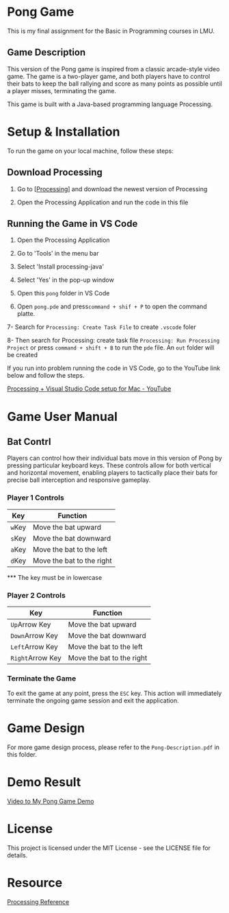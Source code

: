 # Pong Game

This is my final assignment for the Basic in Programming courses in LMU.

## Game Description

This version of the Pong game is inspired from a classic arcade-style video game. The game is a two-player game, and both players have to control their bats to keep the ball rallying and score as many points as possible until a player misses, terminating the game.

This game is built with a Java-based programming language Processing.

# Setup & Installation

To run the game on your local machine, follow these steps:

## Download Processing

1. Go to [[Processing](https://processing.org/download/)] and download the newest version of Processing

2. Open the Processing Application and run the code in this file

## Running the Game in VS Code

1. Open the Processing Application

2. Go to 'Tools' in the menu bar

3. Select 'Install processing-java'

4. Select 'Yes' in the pop-up window 

5. Open this `pong` folder in VS Code

6. Open `pong.pde` and press`command + shif + P` to open the command platte.

7- Search for `Processing: Create Task File` to create `.vscode` foler

8- Then search for Processing: create task file `Processing: Run Processing Project` or press `command + shift + B` to run the `pde` file. An `out` folder will be created

If you run into problem running the code in VS Code, go to the YouTube link below and follow the steps.

[Processing + Visual Studio Code setup for Mac - YouTube](https://youtu.be/FlVFRzX6jtE?si=mwbmAPfOJhcqP7cM)  

# Game User Manual

## Bat Contrl

Players can control how their individual bats move in this version of Pong by pressing particular keyboard keys. These controls allow for both vertical and horizontal movement, enabling players to tactically place their bats for precise ball interception and responsive gameplay.

### Player 1 Controls

| Key    | Function                  |
| ------ | ------------------------- |
| `w`Key | Move the bat upward       |
| `s`Key | Move the bat downward     |
| `a`Key | Move the bat to the left  |
| `d`Key | Move the bat to the right |

*** The key must be in lowercase

### Player 2 Controls

| Key              | Function                  |
| ---------------- | ------------------------- |
| `Up`Arrow Key    | Move the bat upward       |
| `Down`Arrow Key  | Move the bat downward     |
| `Left`Arrow Key  | Move the bat to the left  |
| `Right`Arrow Key | Move the bat to the right |

### Terminate the Game

To exit the game at any point, press the `ESC` key. This action will immediately terminate the ongoing game session and exit the application.

# Game Design

For more game design process, please refer to the `Pong-Description.pdf` in this folder.

# Demo Result

[Video to My Pong Game Demo](https://youtu.be/i-fkch8TKfc)

# License

This project is licensed under the MIT License - see the LICENSE file for details.

# Resource

[Processing Reference](https://processing.org/reference/)


